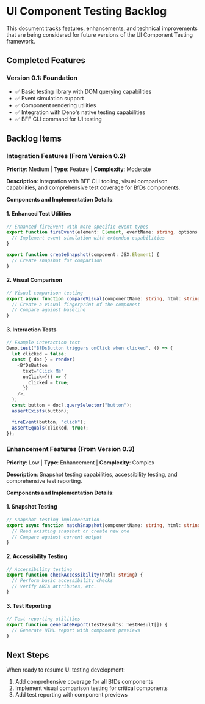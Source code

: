 # UI Component Testing Backlog

This document tracks features, enhancements, and technical improvements that are
being considered for future versions of the UI Component Testing framework.

## Completed Features

### Version 0.1: Foundation

- ✅ Basic testing library with DOM querying capabilities
- ✅ Event simulation support
- ✅ Component rendering utilities
- ✅ Integration with Deno's native testing capabilities
- ✅ BFF CLI command for UI testing

## Backlog Items

### Integration Features (From Version 0.2)

**Priority**: Medium | **Type**: Feature | **Complexity**: Moderate

**Description**: Integration with BFF CLI tooling, visual comparison
capabilities, and comprehensive test coverage for BfDs components.

**Components and Implementation Details**:

#### 1. Enhanced Test Utilities

```typescript
// Enhanced fireEvent with more specific event types
export function fireEvent(element: Element, eventName: string, options = {}) {
  // Implement event simulation with extended capabilities
}

export function createSnapshot(component: JSX.Element) {
  // Create snapshot for comparison
}
```

#### 2. Visual Comparison

```typescript
// Visual comparison testing
export async function compareVisual(componentName: string, html: string) {
  // Create a visual fingerprint of the component
  // Compare against baseline
}
```

#### 3. Interaction Tests

```typescript
// Example interaction test
Deno.test("BfDsButton triggers onClick when clicked", () => {
  let clicked = false;
  const { doc } = render(
    <BfDsButton
      text="Click Me"
      onClick={() => {
        clicked = true;
      }}
    />,
  );
  const button = doc?.querySelector("button");
  assertExists(button);

  fireEvent(button, "click");
  assertEquals(clicked, true);
});
```

### Enhancement Features (From Version 0.3)

**Priority**: Low | **Type**: Enhancement | **Complexity**: Complex

**Description**: Snapshot testing capabilities, accessibility testing, and
comprehensive test reporting.

**Components and Implementation Details**:

#### 1. Snapshot Testing

```typescript
// Snapshot testing implementation
export async function matchSnapshot(componentName: string, html: string) {
  // Read existing snapshot or create new one
  // Compare against current output
}
```

#### 2. Accessibility Testing

```typescript
// Accessibility testing
export function checkAccessibility(html: string) {
  // Perform basic accessibility checks
  // Verify ARIA attributes, etc.
}
```

#### 3. Test Reporting

```typescript
// Test reporting utilities
export function generateReport(testResults: TestResult[]) {
  // Generate HTML report with component previews
}
```

## Next Steps

When ready to resume UI testing development:

1. Add comprehensive coverage for all BfDs components
2. Implement visual comparison testing for critical components
3. Add test reporting with component previews
